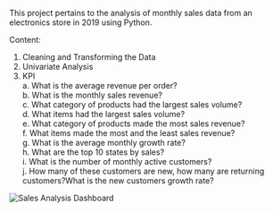 This project pertains to the analysis of monthly sales data from an electronics store in 2019 using Python.   

Content:

1. Cleaning and Transforming the Data   
2. Univariate Analysis   
3. KPI   
a. What is the average revenue per order?   
b. What is the monthly sales revenue?   
c. What category of products had the largest sales volume?    
d. What items had the largest sales volume?    
e. What category of products made the most sales revenue?   
f. What items made the most and the least sales revenue?   
g. What is the average monthly growth rate?   
h. What are the top 10 states by sales?   
i. What is the number of monthly active customers?   
j. How many of these customers are new, how many are returning customers?What is the new customers growth rate?    

![Sales Analysis Dashboard](https://user-images.githubusercontent.com/109255047/197909692-3946b300-3ed4-473e-b6a2-75cff4947983.png)

